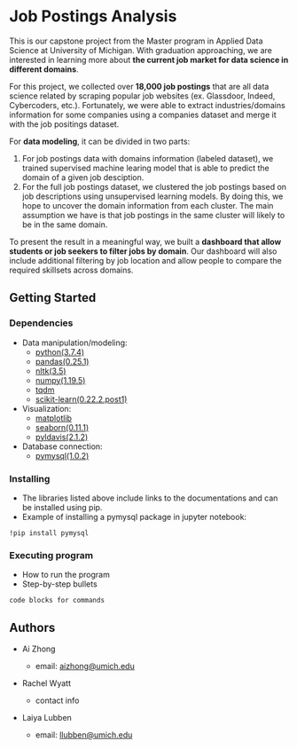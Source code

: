 # Job Postings Analysis

This is our capstone project from the Master program in Applied Data Science at University of Michigan. With graduation approaching, we are interested in learning more about **the current job market for data science in different domains**. 

For this project, we collected over **18,000 job postings** that are all data science related by scraping popular job websites (ex. Glassdoor, Indeed, Cybercoders, etc.).  Fortunately, we were able to extract industries/domains information for some companies using a companies dataset and merge it with the job positings dataset.

For **data modeling**, it can be divided in two parts:

1. For job postings data with domains information (labeled dataset), we trained supervised machine learing model that is able to predict the domain of a given job desciption. 
2. For the full job postings dataset, we clustered the job postings based on job descriptions using unsupervised learning models. By doing this, we hope to uncover the domain information from each cluster. The main assumption we have is that job postings in the same cluster will likely to be in the same domain.  

To present the result in a meaningful way, we built a **dashboard that allow students or job seekers to filter jobs by domain**. Our dashboard will also include additional filtering by job location and allow people to compare the required skillsets across domains. 

## Getting Started

### Dependencies

* Data manipulation/modeling: 
    * [python(3.7.4)](https://www.python.org/downloads/release/python-374/)
    * [pandas(0.25.1)](https://pandas.pydata.org/pandas-docs/version/0.25.1/install.html)
    * [nltk(3.5)](https://pypi.org/project/nltk/3.5/)
    * [numpy(1.19.5)](https://pypi.org/project/numpy/1.19.5/)
    * [tqdm](https://pypi.org/project/tqdm/)
    * [scikit-learn(0.22.2.post1)](https://pypi.org/project/scikit-learn/0.22.2.post1/)
* Visualization: 
    * [matplotlib](https://pypi.org/project/matplotlib/)
    * [seaborn(0.11.1)](https://pypi.org/project/seaborn/)
    * [pyldavis(2.1.2)](https://pyldavis.readthedocs.io/en/latest/readme.html)
* Database connection:
    * [pymysql(1.0.2)](https://pypi.org/project/PyMySQL/)

### Installing

* The libraries listed above include links to the documentations and can be installed using pip. 
* Example of installing a pymysql package in jupyter notebook:
```
!pip install pymysql
```

### Executing program

* How to run the program
* Step-by-step bullets
```
code blocks for commands
```

## Authors

* Ai Zhong
    * email: aizhong@umich.edu

* Rachel Wyatt 
    * contact info 

* Laiya Lubben
    * email: llubben@umich.edu

